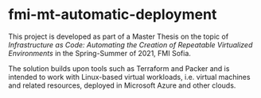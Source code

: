# fmi-mt-automatic-deployment

This project is developed as part of a Master Thesis on the topic of _Infrastructure as Code: Automating the Creation of Repeatable Virtualized Environments_ in the Spring-Summer of 2021, FMI Sofia.

The solution builds upon tools such as Terraform and Packer and is intended to work with Linux-based virtual workloads, i.e. virtual machines and related resources, deployed in Microsoft Azure and other clouds.

